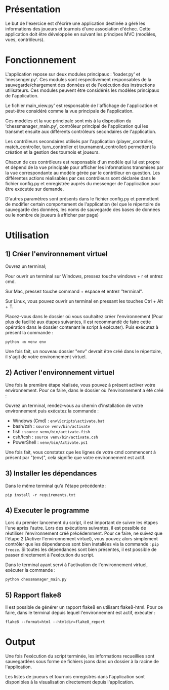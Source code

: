 # Présentation
Le but de l'exercice est d'écrire une application destinée a géré les informations des joueurs et tournois d'une association d'échec.
Cette application doit être développée en suivant les principes MVC (modèles, vues, contrôleurs).

# Fonctionnement 
L'application repose sur deux modules principaux : 'loader.py' et 'messenger.py'. Ces modules sont respectivement responsables de la sauvegarde/chargement des données et de l'exécution des instructions utilisateurs. Ces modules peuvent être considérés les modèles principaux de l'application.

Le fichier main_view.py' est responsable de l'affichage de l'application et peut-être considéré comme la vue principale de l'application. 

Ces modèles et la vue principale sont mis à la disposition du 'chessmanager_main.py', contrôleur principal de l'application qui les transmet ensuite aux différents contrôleurs secondaires de l'application.

Les contrôleurs secondaires utilisés par l'application (player_controller, match_controller, turn_controller et tournament_controller) permettent la création et la gestion des tournois et joueurs. 

Chacun de ces contrôleurs est responsable d'un modèle qui lui est propre et dépend de la vue principale pour afficher les informations transmises par la vue correspondante au modèle gérée par le contrôleur en question.
Les différentes actions réalisables par ces contrôleurs sont déclarée dans le fichier config.py et enregistrée auprès du messenger de l'application pour être exécutée sur demande.

D'autres paramètres sont présents dans le fichier config.py et permettent de modifier certain comportement de l'application (tel que le répertoire de sauvegarde des données, les noms de sauvegarde des bases de données ou le nombre de joueurs à afficher par page)

# Utilisation
## 1) Créer l'environnement virtuel
Ouvrez un terminal; 

Pour ouvrir un terminal sur Windows, pressez  touche windows + r et entrez cmd.

Sur Mac, pressez touche command + espace et entrez "terminal".

Sur Linux, vous pouvez ouvrir un terminal en pressant les touches Ctrl + Alt + T.

Placez-vous dans le dossier où vous souhaitez créer l'environnement (Pour plus de facilité aux étapes suivantes, il est recommandé de faire cette opération dans le dossier contenant le script à exécuter). Puis exécutez à présent la commande : 

`python -m venv env
`

Une fois fait, un nouveau dossier "env" devrait être créé dans le répertoire, il s'agit de votre environnement virtuel.

## 2) Activer l'environnement virtuel

Une fois la première étape réalisée, vous pouvez à présent activer votre environnement.
Pour ce faire, dans le dossier où l'environnement a été créé :


Ouvrez un terminal, rendez-vous au chemin d'installation de votre environnement puis exécutez la commande : 

- Windows (Cmd) : `env\Scripts\activate.bat`
- bash/zsh : `source venv/bin/activate`
- fish : `source venv/bin/activate.fish`
- csh/tcsh : `source venv/bin/activate.csh`
- PowerShell : `venv/bin/Activate.ps1`

Une fois fait, vous constatez que les lignes de votre cmd commencent à présent par "(env)", cela signifie que votre environnement est actif.

## 3) Installer les dépendances

Dans le même terminal qu'à l'étape précédente :

`pip install -r requirements.txt`

## 4) Executer le programme
Lors du premier lancement du script, il est important de suivre les étapes l'une après l'autre. Lors des exécutions suivantes, il est possible de réutiliser l'environnement créé précédemment. Pour ce faire, ne suivez que l'étape 2 (Activer l'environnement virtuel), vous pouvez alors simplement contrôler que les dépendances sont bien installées via la commande : `pip freeze`. Si toutes les dépendances sont bien présentes, il est possible de passer directement à l'exécution du script.

Dans le terminal ayant servi à l'activation de l'environnement virtuel, exécuter la commande : 

`python chessmanager_main.py`

## 5) Rapport flake8 
Il est possible de générer un rapport flake8 en utilisant flake8-html. Pour ce faire, dans le terminal depuis lequel l'environnement est actif, exécuter :

`flake8 --format=html --htmldir=flake8_report`
# Output
Une fois l'exécution du script terminée, les informations recueillies sont sauvegardées sous forme de fichiers jsons dans un dossier à la racine de l'application. 

Les listes de joueurs et tournois enregistrés dans l'application sont disponibles à la visualisation directement depuis l'application.
